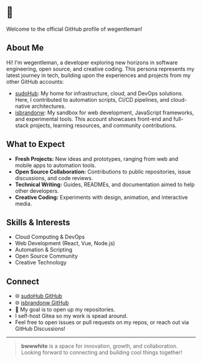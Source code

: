 # 🌈

Welcome to the official GitHub profile of wegentleman!

## About Me

Hi! I'm wegentleman, a developer exploring new horizons in software engineering, open source, and creative coding. This persona represents my latest journey in tech, building upon the experiences and projects from my other GitHub accounts:

- [sudoHub](https://github.com/sudoHub): My home for infrastructure, cloud, and DevOps solutions. Here, I contributed to automation scripts, CI/CD pipelines, and cloud-native architectures.
- [isbrandonw](https://github.com/isbrandonw): My sandbox for web development, JavaScript frameworks, and experimental tools. This account showcases front-end and full-stack projects, learning resources, and community contributions.

## What to Expect

- **Fresh Projects:** New ideas and prototypes, ranging from web and mobile apps to automation tools.
- **Open Source Collaboration:** Contributions to public repositories, issue discussions, and code reviews.
- **Technical Writing:** Guides, READMEs, and documentation aimed to help other developers.
- **Creative Coding:** Experiments with design, animation, and interactive media.

## Skills & Interests

- Cloud Computing & DevOps
- Web Development (React, Vue, Node.js)
- Automation & Scripting
- Open Source Community
- Creative Technology

## Connect

- 🌐 [sudoHub GitHub](https://github.com/sudoHub)
- 🌐 [isbrandonw GitHub](https://github.com/isbrandonw)
- 💬 My goal is to open up my repositories.
- I self-host Gitea so my work is spead around.
- Feel free to open issues or pull requests on my repos, or reach out via GitHub Discussions!

---

> **bwwwhite** is a space for innovation, growth, and collaboration.  
> Looking forward to connecting and building cool things together!
